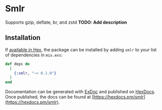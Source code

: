 # Smlr
Supports gzip, deflate, br, and zstd
**TODO: Add description**

## Installation

If [available in Hex](https://hex.pm/docs/publish), the package can be installed
by adding `smlr` to your list of dependencies in `mix.exs`:

```elixir
def deps do
  [
    {:smlr, "~> 0.1.0"}
  ]
end
```

Documentation can be generated with [ExDoc](https://github.com/elixir-lang/ex_doc)
and published on [HexDocs](https://hexdocs.pm). Once published, the docs can
be found at [https://hexdocs.pm/smlr](https://hexdocs.pm/smlr).
